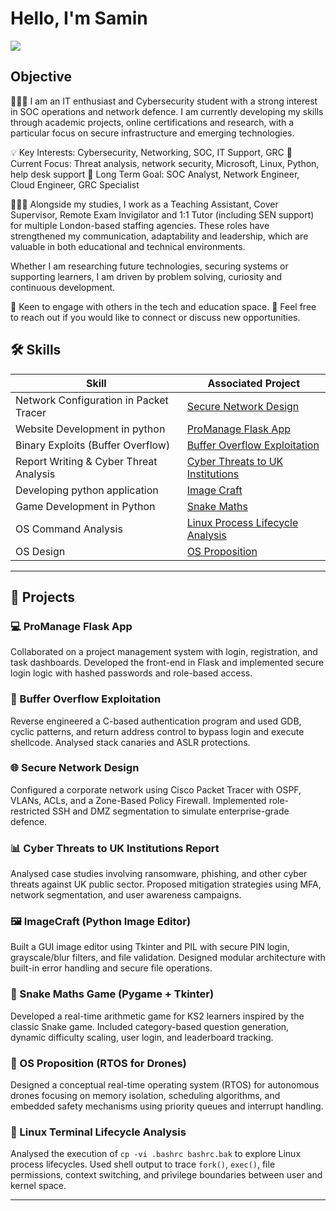 # Hello, I'm Samin
<a href="www.linkedin.com/in/saminyasirkhan"><img src="https://img.shields.io/badge/-LinkedIn-0072b1?&style=for-the-badge&logo=linkedin&logoColor=white" /></a>

## Objective

👨🏽‍💻
I am an IT enthusiast and Cybersecurity student with a strong interest in SOC operations and network defence. I am currently developing my skills through academic projects, online certifications and research, with a particular focus on secure infrastructure and emerging technologies.

💡 Key Interests: Cybersecurity, Networking, SOC, IT Support, GRC
🧠 Current Focus: Threat analysis, network security, Microsoft, Linux, Python, help desk support
🎯 Long Term Goal: SOC Analyst, Network Engineer, Cloud Engineer, GRC Specialist

👨🏽‍🏫
Alongside my studies, I work as a Teaching Assistant, Cover Supervisor, Remote Exam Invigilator and 1:1 Tutor (including SEN support) for multiple London-based staffing agencies. These roles have strengthened my communication, adaptability and leadership, which are valuable in both educational and technical environments.

Whether I am researching future technologies, securing systems or supporting learners, I am driven by problem solving, curiosity and continuous development.

🤝 Keen to engage with others in the tech and education space.
📧 Feel free to reach out if you would like to connect or discuss new opportunities.


## 🛠️ Skills

| Skill                                             | Associated Project                                                                 |
|--------------------------------------------------|------------------------------------------------------------------------------------|
| Network  Configuration in Packet Tracer          | [Secure Network Design](#secure-network-design)                                    |
|Website Development in python                     | [ProManage Flask App](#promanage-flask-app)                                        |
| Binary Exploits (Buffer Overflow)                | [Buffer Overflow Exploitation](#buffer-overflow-exploitation)                      |
| Report Writing & Cyber Threat Analysis           | [Cyber Threats to UK Institutions](#cyber-threats-to-uk-institutions-report)       |
| Developing python application                    | [Image Craft](#promanage-flask-app)                                                |
| Game Development in Python                       | [Snake Maths](#promanage-flask-app)                                                |
| OS Command Analysis                              | [Linux Process Lifecycle Analysis](#promanage-flask-app)                           |
| OS Design                                        | [OS Proposition](#promanage-flask-app)                                             |


---

## 📁 Projects

### 💻 ProManage Flask App
Collaborated on a project management system with login, registration, and task dashboards. Developed the front-end in Flask and implemented secure login logic with hashed passwords and role-based access.

### 🧠 Buffer Overflow Exploitation
Reverse engineered a C-based authentication program and used GDB, cyclic patterns, and return address control to bypass login and execute shellcode. Analysed stack canaries and ASLR protections.

### 🌐 Secure Network Design
Configured a corporate network using Cisco Packet Tracer with OSPF, VLANs, ACLs, and a Zone-Based Policy Firewall. Implemented role-restricted SSH and DMZ segmentation to simulate enterprise-grade defence.

### 📊 Cyber Threats to UK Institutions Report
Analysed case studies involving ransomware, phishing, and other cyber threats against UK public sector. Proposed mitigation strategies using MFA, network segmentation, and user awareness campaigns.

### 🖼️ ImageCraft (Python Image Editor)  
Built a GUI image editor using Tkinter and PIL with secure PIN login, grayscale/blur filters, and file validation. Designed modular architecture with built-in error handling and secure file operations.

### 🐍 Snake Maths Game (Pygame + Tkinter)  
Developed a real-time arithmetic game for KS2 learners inspired by the classic Snake game. Included category-based question generation, dynamic difficulty scaling, user login, and leaderboard tracking.

### 🛫 OS Proposition (RTOS for Drones)  
Designed a conceptual real-time operating system (RTOS) for autonomous drones focusing on memory isolation, scheduling algorithms, and embedded safety mechanisms using priority queues and interrupt handling.

### 🧮 Linux Terminal Lifecycle Analysis  
Analysed the execution of `cp -vi .bashrc bashrc.bak` to explore Linux process lifecycles. Used shell output to trace `fork()`, `exec()`, file permissions, context switching, and privilege boundaries between user and kernel space.


---


